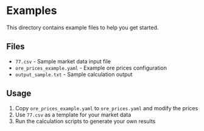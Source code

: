 # Examples

This directory contains example files to help you get started.

## Files

- `77.csv` - Sample market data input file
- `ore_prices_example.yaml` - Example ore prices configuration
- `output_sample.txt` - Sample calculation output

## Usage

1. Copy `ore_prices_example.yaml` to `ore_prices.yaml` and modify the prices
2. Use `77.csv` as a template for your market data
3. Run the calculation scripts to generate your own results
